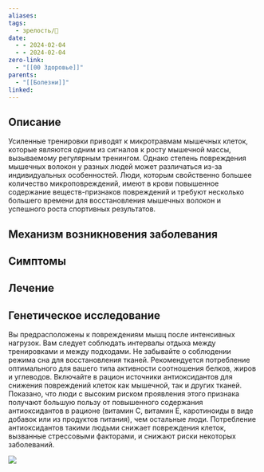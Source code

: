 ```yaml
---
aliases: 
tags:
  - зрелость/🌱
date:
  - - 2024-02-04
  - - 2024-02-04
zero-link:
  - "[[00 Здоровье]]"
parents:
  - "[[Болезни]]"
linked:
---
```

## Описание
Усиленные тренировки приводят к микротравмам мышечных клеток, которые являются одним из сигналов к росту мышечной массы, вызываемому регулярным тренингом. Однако степень повреждения мышечных волокон у разных людей может различаться из-за индивидуальных особенностей. Люди, которым свойственно большее количество микроповреждений, имеют в крови повышенное содержание веществ-признаков повреждений и требуют несколько большего времени для восстановления мышечных волокон и успешного роста спортивных результатов.
## Механизм возникновения заболевания
## Симптомы
## Лечение

## Генетическое исследование
Вы предрасположены к повреждениям мышц после интенсивных нагрузок. Вам следует соблюдать интервалы отдыха между тренировками и между подходами. Не забывайте о соблюдении режима сна для восстановления тканей. Рекомендуется потребление оптимального для вашего типа активности соотношения белков, жиров и углеводов. Включайте в рацион источники антиоксидантов для снижения повреждений клеток как мышечной, так и других тканей. Показано, что люди с высоким риском проявления этого признака получают большую пользу от повышенного содержания антиоксидантов в рационе (витамин С, витамин Е, каротиноиды в виде добавок или из продуктов питания), чем остальные люди. Потребление антиоксидантов такими людьми снижает повреждения клеток, вызванные стрессовыми факторами, и снижают риски некоторых заболеваний.

![](Pasted%20image%2020240204105231.png)